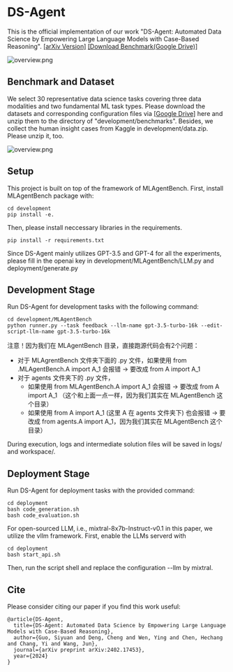# DS-Agent

This is the official implementation of our work "DS-Agent: Automated Data Science by Empowering Large Language Models with Case-Based Reasoning". [[arXiv Version]](https://arxiv.org/abs/2402.17453) [[Download Benchmark(Google Drive)]](https://drive.google.com/file/d/1xUd1nvCsMLfe-mv9NBBHOAtuYnSMgBGx/view?usp=sharing)

![overview.png](figures/overview.png)

## Benchmark and Dataset

We select 30 representative data science tasks covering three data modalities and two fundamental ML task types. Please download the datasets and corresponding configuration files via [[Google Drive]](https://drive.google.com/file/d/1xUd1nvCsMLfe-mv9NBBHOAtuYnSMgBGx/view?usp=sharing)  here and unzip them to the directory of "development/benchmarks". Besides, we collect the human insight cases from Kaggle in development/data.zip. Please unzip it, too.

![overview.png](figures/task.png)

## Setup

This project is built on top of the framework of MLAgentBench. First, install MLAgentBench package with:

```shell
cd development
pip install -e.
```

Then, please install neccessary libraries in the requirements.

```shell
pip install -r requirements.txt
```

Since DS-Agent mainly utilizes GPT-3.5 and GPT-4 for all the experiments, please fill in the openai key in development/MLAgentBench/LLM.py and deployment/generate.py

## Development Stage

Run DS-Agent for development tasks with the following command:

```shell
cd development/MLAgentBench
python runner.py --task feedback --llm-name gpt-3.5-turbo-16k --edit-script-llm-name gpt-3.5-turbo-16k
```

注意！因为我们在 MLAgentBench 目录，直接跑源代码会有2个问题：
* 对于 MLAgrentBench 文件夹下面的 .py 文件，如果使用 from .MLAgentBench.A import A_1 会报错 -> 要改成 from A import A_1
* 对于 agents 文件夹下的 .py 文件，
  * 如果使用 from MLAgentBench.A import A_1 会报错 -> 要改成 from A import A_1 （这个和上面一点一样，因为我们其实在 MLAgentBench 这个目录）
  * 如果使用 from A import A_1 (这里 A 在 agents 文件夹下) 也会报错 -> 要改成 from agents.A import A_1，因为我们其实在 MLAgentBench 这个目录）

During execution, logs and intermediate solution files will be saved in logs/ and workspace/. 

## Deployment Stage

Run DS-Agent for deployment tasks with the provided command:

```shell
cd deployment
bash code_generation.sh
bash code_evaluation.sh
```

For open-sourced LLM, i.e., mixtral-8x7b-Instruct-v0.1 in this paper, we utilize the vllm framework. First, enable the LLMs serverd with

```shell
cd deployment
bash start_api.sh
```

Then, run the script shell and replace the configuration --llm by mixtral.

## Cite

Please consider citing our paper if you find this work useful:

```
@article{DS-Agent,
  title={DS-Agent: Automated Data Science by Empowering Large Language Models with Case-Based Reasoning},
  author={Guo, Siyuan and Deng, Cheng and Wen, Ying and Chen, Hechang and Chang, Yi and Wang, Jun},
  journal={arXiv preprint arXiv:2402.17453},
  year={2024}
}
```
